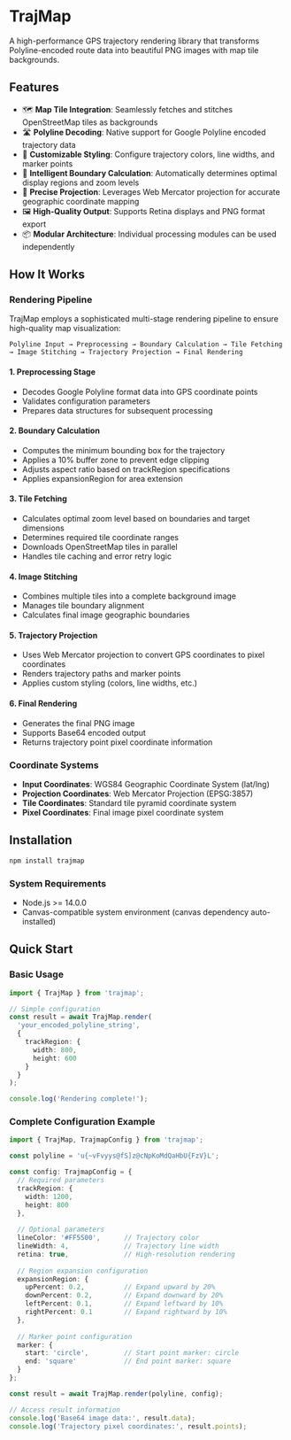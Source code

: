 # TrajMap

A high-performance GPS trajectory rendering library that transforms Polyline-encoded route data into beautiful PNG images with map tile backgrounds.

## Features

- 🗺️ **Map Tile Integration**: Seamlessly fetches and stitches OpenStreetMap tiles as backgrounds
- 🛣️ **Polyline Decoding**: Native support for Google Polyline encoded trajectory data
- 🎨 **Customizable Styling**: Configure trajectory colors, line widths, and marker points
- 📐 **Intelligent Boundary Calculation**: Automatically determines optimal display regions and zoom levels
- 🎯 **Precise Projection**: Leverages Web Mercator projection for accurate geographic coordinate mapping
- 🖼️ **High-Quality Output**: Supports Retina displays and PNG format export
- 📦 **Modular Architecture**: Individual processing modules can be used independently

## How It Works

### Rendering Pipeline

TrajMap employs a sophisticated multi-stage rendering pipeline to ensure high-quality map visualization:

```
Polyline Input → Preprocessing → Boundary Calculation → Tile Fetching → Image Stitching → Trajectory Projection → Final Rendering
```

#### 1. Preprocessing Stage
- Decodes Google Polyline format data into GPS coordinate points
- Validates configuration parameters
- Prepares data structures for subsequent processing

#### 2. Boundary Calculation
- Computes the minimum bounding box for the trajectory
- Applies a 10% buffer zone to prevent edge clipping
- Adjusts aspect ratio based on trackRegion specifications
- Applies expansionRegion for area extension

#### 3. Tile Fetching
- Calculates optimal zoom level based on boundaries and target dimensions
- Determines required tile coordinate ranges
- Downloads OpenStreetMap tiles in parallel
- Handles tile caching and error retry logic

#### 4. Image Stitching
- Combines multiple tiles into a complete background image
- Manages tile boundary alignment
- Calculates final image geographic boundaries

#### 5. Trajectory Projection
- Uses Web Mercator projection to convert GPS coordinates to pixel coordinates
- Renders trajectory paths and marker points
- Applies custom styling (colors, line widths, etc.)

#### 6. Final Rendering
- Generates the final PNG image
- Supports Base64 encoded output
- Returns trajectory point pixel coordinate information

### Coordinate Systems

- **Input Coordinates**: WGS84 Geographic Coordinate System (lat/lng)
- **Projection Coordinates**: Web Mercator Projection (EPSG:3857)
- **Tile Coordinates**: Standard tile pyramid coordinate system
- **Pixel Coordinates**: Final image pixel coordinate system

## Installation

```bash
npm install trajmap
```

### System Requirements

- Node.js >= 14.0.0
- Canvas-compatible system environment (canvas dependency auto-installed)

## Quick Start

### Basic Usage

```typescript
import { TrajMap } from 'trajmap';

// Simple configuration
const result = await TrajMap.render(
  'your_encoded_polyline_string',
  {
    trackRegion: {
      width: 800,
      height: 600
    }
  }
);

console.log('Rendering complete!');
```

### Complete Configuration Example

```typescript
import { TrajMap, TrajmapConfig } from 'trajmap';

const polyline = 'u{~vFvyys@fS]z@cNpKoMdQaHbU{FzV}L';

const config: TrajmapConfig = {
  // Required parameters
  trackRegion: {
    width: 1200,
    height: 800
  },
  
  // Optional parameters
  lineColor: '#FF5500',      // Trajectory color
  lineWidth: 4,              // Trajectory line width
  retina: true,              // High-resolution rendering
  
  // Region expansion configuration
  expansionRegion: {
    upPercent: 0.2,          // Expand upward by 20%
    downPercent: 0.2,        // Expand downward by 20%
    leftPercent: 0.1,        // Expand leftward by 10%
    rightPercent: 0.1        // Expand rightward by 10%
  },
  
  // Marker point configuration
  marker: {
    start: 'circle',         // Start point marker: circle
    end: 'square'            // End point marker: square
  }
};

const result = await TrajMap.render(polyline, config);

// Access result information
console.log('Base64 image data:', result.data);
console.log('Trajectory pixel coordinates:', result.points);
```
